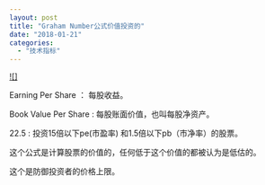 ```yaml
---
layout: post
title: "Graham Number公式价值投资的"
date: "2018-01-21"
categories: 
  - "技术指标"
---
```


[![]](http://127.0.0.1/wp-content/uploads/2018/01/upload-66e71217-1351-4dfd-ba5b-923d3d554a67.jpg)

Earning Per Share ： 每股收益。

Book Value Per Share : 每股账面价值，也叫每股净资产。

22.5 : 投资15倍以下pe(市盈率) 和1.5倍以下pb（市净率）的股票。

这个公式是计算股票的价值的，任何低于这个价值的都被认为是低估的。

这个是防御投资者的价格上限。

